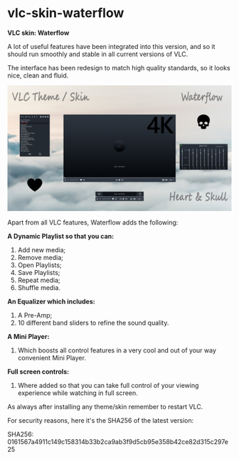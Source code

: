 # vlc-skin-waterflow
**VLC skin: Waterflow**

A lot of useful features have been integrated into this version, and so it should run smoothly and stable in all current versions of VLC.

The interface has been redesign to match high quality standards, so it looks nice, clean and fluid.

![waterflow.jpg](https://raw.githubusercontent.com/njardim/vlc-skin-waterflow/main/Waterflow-v237.jpg)


Apart from all VLC features, Waterflow adds the following:

**A Dynamic Playlist so that you can:**

1. Add new media;
2. Remove media;
3. Open Playlists;
4. Save Playlists;
5. Repeat media;
6. Shuffle media.

**An Equalizer which includes:**

1. A Pre-Amp;
2. 10 different band sliders to refine the sound quality.

**A Mini Player:**

1. Which boosts all control features in a very cool and out of your way convenient Mini Player.

**Full screen controls:**

1. Where added so that you can take full control of your viewing experience while watching in full screen.


As always after installing any theme/skin remember to restart VLC.


For security reasons, here it's the SHA256 of the latest version:

SHA256: 0161567a4911c149c158314b33b2ca9ab3f9d5cb95e358b42ce82d315c297e25
